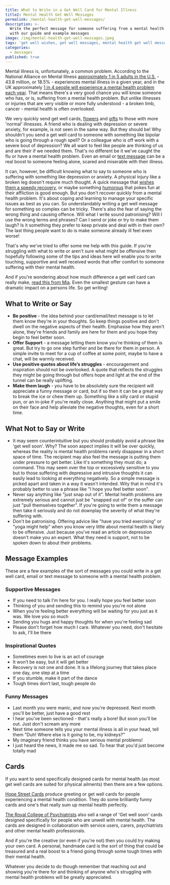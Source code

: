 ```yaml
---
title: What to Write in a Get Well Card for Mental Illness
title2: Mental Health Get Well Messages
permalink: /mental-health-get-well-messages/
description: >-
  Write the perfect message for someone suffering from a mental health problem
  with our guide and example messages
image: /img/mental-health-get-well-messages.jpeg
tags: 'get well wishes, get well messages, mental health get well messages'
categories:
  - messages
published: true
---
```

Mental illness is, unfortunately, a common problem. According to the National Alliance on Mental Illness <a href="https://www.nami.org/Learn-More/Mental-Health-By-the-Numbers">approximately 1 in 5 adults in the U.S.</a> - 43.8 million, or 18.5% - experiences mental illness in a given year, and in the UK approximately <a href="https://www.mind.org.uk/information-support/types-of-mental-health-problems/statistics-and-facts-about-mental-health/how-common-are-mental-health-problems/">1 in 4 people will experience a mental health problem each year</a>. That means there's a very good chance you will know someone who has, or is, suffering from a mental health problem. But unlike illnesses or injuries that are very visible or more fully understood - a broken limb, cancer - mental health is often overlooked. 

We very quickly send get well cards, <a href="/get-well-flowers/">flowers</a> and <a href="/get-well-gifts/">gifts</a> to those with more 'normal' illnesses. A friend who is dealing with depression or severe anxiety, for example, is not seen in the same way. But they should be! Why shouldn't you send a get well card to someone with something like bipolar who is going through a rough spell? Or a colleague who is off work with a severe bout of depression? We all want to feel like people are thinking of us and are their if we needed them. That's no different be it we've caught the flu or have a mental health problem. Even an email or <a href="/get-well-text-messages/">text message</a> can be a real boost to someone feeling alone, scared and miserable with their illness.

It can, however, be difficult knowing what to say to someone who is suffering with something like depression or anxiety. A physical injury like a broken leg doesn't require much thought. A quick message that <a href="/get-well-wishes/">wishes them a speedy recovery</a>, or maybe something <a href="/funny-get-well-wishes/">humorous</a> that pokes fun at their affliction is good enough. But you don't recover quickly from a mental health problem. It's about coping and learning to manage your specific issues as best as you can. So understandably writing a get well message for something so complex can be tricky. There's also the fear of saying the wrong thing and causing offence. Will what I write sound patronising? Will I use the wrong terms and phrases? Can I send or joke or try to make them laugh? Is it something they prefer to keep private and deal with in their own? The last thing people want to do is make someone already ill feel even worse! 

That's why we've tried to offer some me help with this guide. If you're struggling with what to write or aren't sure what might be offensive then hopefully following some of the tips and ideas here will enable you to write touching, supportive and well received words that offer comfort to someone suffering with their mental health.

And if you're wondering about how much difference a get well card can really make, <a href="https://www.time-to-change.org.uk/blog/get-well-soon-cards-for-mental-health-problems#mia">read this from Mia</a>. Even the smallest gesture can have a dramatic impact on a persons life. So get writing!

<h2>What to Write or Say</h2>

<ul>
<li><strong>Be positive</strong> - the idea behind your card/email/text message is to let them know they're in your thoughts. So keep things positive and don't dwell on the negative aspects of their health. Emphasise how they aren't alone, they're friends and family are here for them and you hope they begin to feel better soon. </li>
<li><strong>Offer Support</strong> - a message letting them know you're thinking of them is great. But try to go one step further and be there for them in person. A simple invite to meet for a cup of coffee at some point, maybe to have a chat, will be warmly received. </li>
<li><strong>Use positive quotes about life’s struggles</strong> - encouragement and inspiration should not be overlooked. A quote that reflects the struggles they might be going through but offers hope and light at the end of the tunnel can be really uplifting.</li>
<li><strong>Make them laugh</strong> - you have to be absolutely sure the recipient will appreciate a funny message or card, but if so then it can be a great way to break the ice or chew them up. Something like a silly card or stupid pun, or an in-joke if you're really close. Anything that might put a smile on their face and help alleviate the negative thoughts, even for a short time. </li>
</ul>

<h2>What Not to Say or Write</h2>

<ul>
<li>It may seem counterintuitive but you should probably avoid a phrase like 'get well soon'. Why? The soon aspect implies it will be over quickly, whereas the reality is mental health problems rarely disappear in a short space of time. The recipient may also feel the message is putting them under pressure to get better. Like it's something they must do; a command. 
This may seem over the top or excessively sensitive to you but to those suffering with depressive and intrusive thoughts it can easily lead to looking at everything negatively. So a simple message is picked apart and taken in a way it wasn't intended. Wity that in mind it's probably better to use a phrase like "I hope you feel better soon". </li>
<li>Never say anything like "just snap out of it". Mental health problems are extremely serious and cannot just be "snapped out of" or the suffer can just "pull themselves together". If you're going to write them a message then take it seriously and do not downplay the severity of what they're suffering with. </li>
<li>Don't be patronising. Offering advice like "have you tried exercising" or "yoga might help" when you know very little about mental health is likely to be offensive. Just because you've read an article on depression doesn't make you an expert. What they need is support, not to be spoken down to about their problems. </li>
</ul>

<h2>Message Examples</h2>

These are a few examples of the sort of messages you could write in a get well card, email or text message to someone with a mental health problem. 

<h3>Supportive Messages</h3>

<ul>
<li>If you need to talk I'm here for you. I really hope you feel better soon</li>
<li>Thinking of you and sending this to remind you you're not alone</li>
<li>When you're feeling better everything will be waiting for you just as it was. We love you so much</li>
<li>Sending you hugs and happy thoughts for when you're feeling sad</li>
<li>Please don't forget how much I care. Whatever you need, don't hesitate to ask, I'll be there</li>
</ul>

<h3>Inspirational Quotes</h3>

<ul>
<li>Sometimes even to live is an act of courage</li>
<li>It won’t be easy, but it will get better</li>
<li>Recovery is not one and done. It is a lifelong journey that takes place one day, one step at a time</li>
<li>If you stumble, make it part of the dance</li>
<li>Tough times don’t last, tough people do</li>
</ul>

<h3>Funny Messages</h3>

<ul>
<li>Last month you were manic, and now you're depressed. Next month you'll be better, just have a good rest</li>
<li>I hear you've been sectioned - that's really a bore! But soon you'll be out. Just don't scream any more</li>
<li>Next time someone tells you your mental illness is all in your head, tell them "Duh! Where else is it going to be, my kidneys?"</li>
<li>My imaginary friend thinks you have serious mental problems!</li>
<li>I just heard the news, it made me so sad. To hear that you'd just become totally mad</li>
</ul>

<h2>Cards</h2>

If you want to send specifically designed cards for mental health (as most get well cards are suited for physical ailments) then there are a few options. 

<a href="https://hopestreetcards.com.au/">Hope Street Cards</a> produce greeting or get well cards for people experiencing a mental health condition. They do some brilliantly funny cards and one's that really sum up mental health perfectly.

<a href="https://www.rcpsych.ac.uk/usefulresources/merchandise/getwellsooncards.aspx">The Royal College of Psychiatrists</a> also sell a range of 'Get well soon' cards designed specifically for people who are unwell with mental health. The cards are designed in collaboration with service users, carers, psychiatrists and other mental health professionals.

And if you're the creative (or even if you're not) then you could try making your own card. A personal, handmade card is the sort of thing that could be treasured and a real boost to a friend going through some tough times with their mental health.

Whatever you decide to do though remember that reaching out and showing you're there for and thinking of anyone who's struggling with mental health problems will be greatly appreciated. 